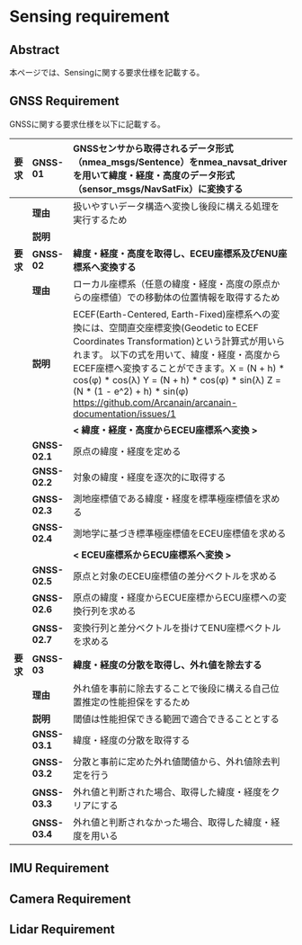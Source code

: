 # Sensing requirement

## Abstract
本ページでは、Sensingに関する要求仕様を記載する。

## GNSS Requirement
GNSSに関する要求仕様を以下に記載する。

| 要求 | GNSS-01 | GNSSセンサから取得されるデータ形式（nmea_msgs/Sentence）をnmea_navsat_driverを用いて緯度・経度・高度のデータ形式（sensor_msgs/NavSatFix）に変換する |
|:---|:---|:---|
|    | **理由** | 扱いやすいデータ構造へ変換し後段に構える処理を実行するため |
|    | **説明** |  |
| **要求** | **GNSS-02** | **緯度・経度・高度を取得し、ECEU座標系及びENU座標系へ変換する** |
|    | **理由** | ローカル座標系（任意の緯度・経度・高度の原点からの座標値）での移動体の位置情報を取得するため |
|    | **説明** | ECEF(Earth-Centered, Earth-Fixed)座標系への変換には、空間直交座標変換(Geodetic to ECEF Coordinates Transformation)という計算式が用いられます。  以下の式を用いて、緯度・経度・高度からECEF座標へ変換することができます。X = (N + h) * cos(φ) * cos(λ)  Y = (N + h) * cos(φ) * sin(λ)  Z = (N * (1 - e^2) + h) * sin(φ) https://github.com/Arcanain/arcanain-documentation/issues/1 |
|    |　　| **< 緯度・経度・高度からECEU座標系へ変換 >** |
|    | **GNSS-02.1** | 原点の緯度・経度を定める |
|    | **GNSS-02.2** | 対象の緯度・経度を逐次的に取得する |
|    | **GNSS-02.3** | 測地座標値である緯度・経度を標準極座標値を求める |
|    | **GNSS-02.4** | 測地学に基づき標準極座標値をECEU座標値を求める |
|    |    | **< ECEU座標系からECU座標系へ変換 >**  |
|    | **GNSS-02.5** | 原点と対象のECEU座標値の差分ベクトルを求める |
|    | **GNSS-02.6** | 原点の緯度・経度からECUE座標からECU座標への変換行列を求める |
|    | **GNSS-02.7** | 変換行列と差分ベクトルを掛けてENU座標ベクトルを求める |
| **要求** | **GNSS-03** | **緯度・経度の分散を取得し、外れ値を除去する** |
|    | **理由** | 外れ値を事前に除去することで後段に構える自己位置推定の性能担保をするため |
|    | **説明** | 閾値は性能担保できる範囲で適合できることとする |
|    | **GNSS-03.1** | 緯度・経度の分散を取得する |
|    | **GNSS-03.2** | 分散と事前に定めた外れ値閾値から、外れ値除去判定を行う |
|    | **GNSS-03.3** | 外れ値と判断された場合、取得した緯度・経度をクリアにする |
|    | **GNSS-03.4** | 外れ値と判断されなかった場合、取得した緯度・経度を用いる |

## IMU Requirement

## Camera Requirement

## Lidar Requirement